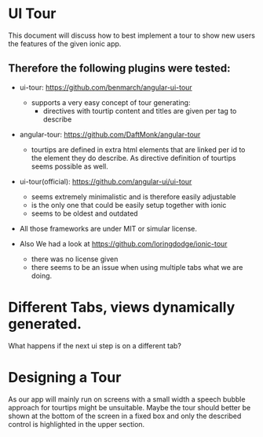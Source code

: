 # UI Tour

This document will discuss how to best implement a tour to show new users the features of
the given ionic app.



## Therefore the following plugins were tested:

- ui-tour: https://github.com/benmarch/angular-ui-tour
  - supports a very easy concept of tour generating:
    - directives with tourtip content and titles are given per tag to describe
- angular-tour: https://github.com/DaftMonk/angular-tour
  - tourtips are defined in extra html elements that are linked per id to the element
  they do describe. As directive definition of tourtips seems possible as well.
- ui-tour(official): https://github.com/angular-ui/ui-tour
  - seems extremely minimalistic and is therefore easily adjustable
  - is the only one that could be easily setup together with ionic
  - seems to be oldest and outdated
- All those frameworks are under MIT or simular license.


- Also We had a look at https://github.com/loringdodge/ionic-tour
  - there was no license given
  - there seems to be an issue when using multiple tabs what we are doing.







# Different Tabs, views dynamically generated.

What happens if the next ui step is on a different tab?


# Designing a Tour

As our app will mainly run on screens with a small width a speech bubble approach for
tourtips might be unsuitable. Maybe the tour should better be shown at the bottom of the
screen in a fixed box and only the described control is highlighted in the upper section.
